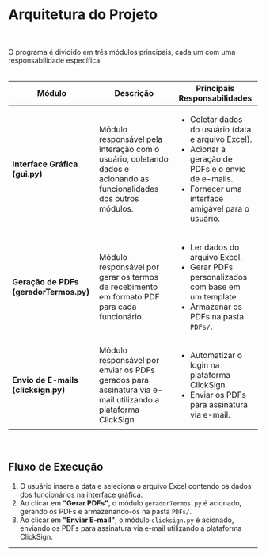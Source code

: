 # Arquitetura do Projeto
<br/>

O programa é dividido em três módulos principais, cada um com uma responsabilidade específica:
<br/>
<br/>
<table>
  <thead>
    <tr>
      <th>Módulo</th>
      <th>Descrição</th>
      <th>Principais Responsabilidades</th>
    </tr>
  </thead>
  <tbody>
    <tr>
      <td><strong>Interface Gráfica (gui.py)</strong></td>
      <td>Módulo responsável pela interação com o usuário, coletando dados e acionando as funcionalidades dos outros módulos.</td>
      <td>
        <ul>
          <li>Coletar dados do usuário (data e arquivo Excel).</li>
          <li>Acionar a geração de PDFs e o envio de e-mails.</li>
          <li>Fornecer uma interface amigável para o usuário.</li>
        </ul>
      </td>
    </tr>
    <tr>
      <td><strong>Geração de PDFs (geradorTermos.py)</strong></td>
      <td>Módulo responsável por gerar os termos de recebimento em formato PDF para cada funcionário.</td>
      <td>
        <ul>
          <li>Ler dados do arquivo Excel.</li>
          <li>Gerar PDFs personalizados com base em um template.</li>
          <li>Armazenar os PDFs na pasta <code>PDFs/</code>.</li>
        </ul>
      </td>
    </tr>
    <tr>
      <td><strong>Envio de E-mails (clicksign.py)</strong></td>
      <td>Módulo responsável por enviar os PDFs gerados para assinatura via e-mail utilizando a plataforma ClickSign.</td>
      <td>
        <ul>
          <li>Automatizar o login na plataforma ClickSign.</li>
          <li>Enviar os PDFs para assinatura via e-mail.</li>
        </ul>
      </td>
    </tr>
  </tbody>
</table>

<br/>

## Fluxo de Execução

1. O usuário insere a data e seleciona o arquivo Excel contendo os dados dos funcionários na interface gráfica.
2. Ao clicar em **"Gerar PDFs"**, o módulo `geradorTermos.py` é acionado, gerando os PDFs e armazenando-os na pasta `PDFs/`.
3. Ao clicar em **"Enviar E-mail"**, o módulo `clicksign.py` é acionado, enviando os PDFs para assinatura via e-mail utilizando a plataforma ClickSign.

---
